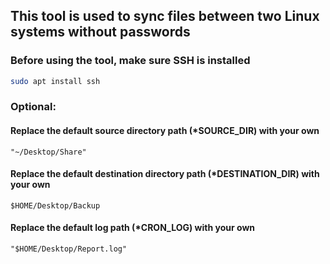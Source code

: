 ## This tool is used to sync files between two Linux systems without passwords
### Before using the tool, make sure SSH is installed 
```sh 
sudo apt install ssh
```


### Optional:
#### Replace the default source directory path (*SOURCE_DIR) with your own
```
"~/Desktop/Share"
```
#### Replace the default destination directory path (*DESTINATION_DIR) with your own 
```
$HOME/Desktop/Backup
```

#### Replace the default log path (*CRON_LOG) with your own 
```
"$HOME/Desktop/Report.log"
```

